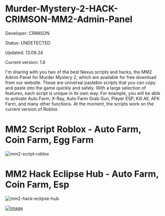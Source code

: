 # Murder-Mystery-2-HACK-CRIMSON-MM2-Admin-Panel


  Developer: CRIMSON
 
  Status: UNDETECTED
 
  Updated: 13.09.24

  Current version: 1.6

  I'm sharing with you two of the best Nexus scripts and hacks, the MM2 Admin Panel for Murder Mystery 2, which are available for free download from our website. These are universal pastebin scripts that you can copy and paste into the game quickly and safely. With a large selection of features, each script is unique in its own way. For example, you will be able to activate Auto Farm, X-Ray, Auto Farm Grab Gun, Player ESP, Kill All, AFK Farm, and many other functions. At the moment, the scripts work on the current version of Roblox.

  # MM2 Script Roblox - Auto Farm, Coin Farm, Egg Farm

![mm2-script-roblox](https://github.com/user-attachments/assets/e50b42b6-e630-49a6-b689-8be3cb4434bb)

# MM2 Hack Eclipse Hub - Auto Farm, Coin Farm, Esp

![mm2-hack-eclipse-hub](https://github.com/user-attachments/assets/d7ffe201-5892-4a55-87e4-8e7f95a02549)

[![image](https://i.imgur.com/1La1HKf.png)]()

